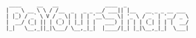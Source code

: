     ____     __   __               ____  _                   
    |  _ \ __ \ \ / /__  _   _ _ __/ ___|| |__   __ _ _ __ ___
    | |_) / _` \ V / _ \| | | | '__\___ \| '_ \ / _` | '__/ _ \
    |  __/ (_| || | (_) | |_| | |   ___) | | | | (_| | | |  __/
    |_|   \__,_||_|\___/ \__,_|_|  |____/|_| |_|\__,_|_|  \___|
